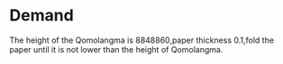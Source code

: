 # Demand

The height of the Qomolangma is 8848860,paper thickness 0.1,fold the paper until it is not lower than the height of
Qomolangma.